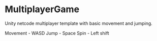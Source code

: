 # MultiplayerGame

Unity netcode multiplayer template with basic movement and jumping.

Movement - WASD
Jump - Space
Spin - Left shift

